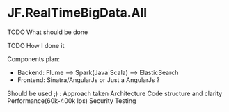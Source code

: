 # JF.RealTimeBigData.All

TODO What should be done

TODO How I done it

Components plan:
 - Backend:  Flume --> Spark(Java|Scala) --> ElasticSearch
 - Frontend: Sinatra/AngularJs or Just a AngularJs ?

Should be used ;) :
 Approach taken
 Architecture
 Code structure and clarity
 Performance(60k-400k lps)
 Security
 Testing

